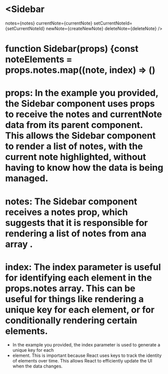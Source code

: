 
# <Sidebar
notes={notes}
currentNote={currentNote}
setCurrentNoteId={setCurrentNoteId}
newNote={createNewNote}
deleteNote={deleteNote}
/>

# function Sidebar(props) {const noteElements = props.notes.map((note, index) => ()
# props: In the example you provided, the Sidebar component uses props to receive the notes and currentNote data from its parent component. This allows the Sidebar component to render a list of notes, with the current note highlighted, without having to know how the data is being managed.
# notes: The Sidebar component receives a notes prop, which suggests that it is responsible for rendering a list of notes from ana array .
# index: The index parameter is useful for identifying each element in the props.notes array. This can be useful for things like rendering a unique key for each element, or for conditionally rendering certain elements.
* In the example you provided, the index parameter is used to generate a unique key for each <li> element. This is important because React uses keys to track the identity of elements over time. This allows React to efficiently update the UI when the data changes.

